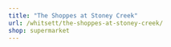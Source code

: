 ```yaml
---
title: "The Shoppes at Stoney Creek"
url: /whitsett/the-shoppes-at-stoney-creek/
shop: supermarket
---
```

